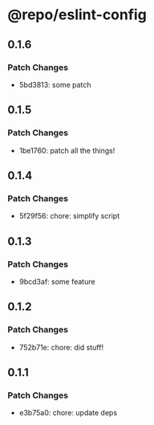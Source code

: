 # @repo/eslint-config

## 0.1.6

### Patch Changes

- 5bd3813: some patch

## 0.1.5

### Patch Changes

- 1be1760: patch all the things!

## 0.1.4

### Patch Changes

- 5f29f56: chore: simplify script

## 0.1.3

### Patch Changes

- 9bcd3af: some feature

## 0.1.2

### Patch Changes

- 752b71e: chore: did stuff!

## 0.1.1

### Patch Changes

- e3b75a0: chore: update deps

